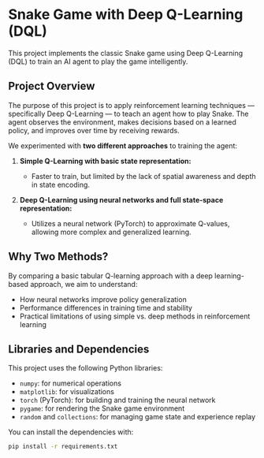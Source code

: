 # Snake Game with Deep Q-Learning (DQL)

This project implements the classic Snake game using Deep Q-Learning (DQL) to train an AI agent to play the game intelligently.

## Project Overview

The purpose of this project is to apply reinforcement learning techniques — specifically Deep Q-Learning — to teach an agent how to play Snake. The agent observes the environment, makes decisions based on a learned policy, and improves over time by receiving rewards.

We experimented with **two different approaches** to training the agent:

1. **Simple Q-Learning with basic state representation:**  
   - Faster to train, but limited by the lack of spatial awareness and depth in state encoding.

2. **Deep Q-Learning using neural networks and full state-space representation:**  
   - Utilizes a neural network (PyTorch) to approximate Q-values, allowing more complex and generalized learning.

## Why Two Methods?

By comparing a basic tabular Q-learning approach with a deep learning-based approach, we aim to understand:
- How neural networks improve policy generalization
- Performance differences in training time and stability
- Practical limitations of using simple vs. deep methods in reinforcement learning

## Libraries and Dependencies

This project uses the following Python libraries:

- `numpy`: for numerical operations
- `matplotlib`: for visualizations
- `torch` (PyTorch): for building and training the neural network
- `pygame`: for rendering the Snake game environment
- `random` and `collections`: for managing game state and experience replay

You can install the dependencies with:

```bash
pip install -r requirements.txt
